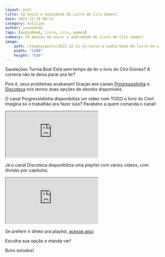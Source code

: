 ```yaml
---
layout: post
title: Já ouviu o audiobook do Livro do Ciro Gomes?
date: 2021-12-10 00:52
category: noticias
author: josenaldo
tags: [audiobook, livro, ciro, gomes]
summary: Já pensou em ouvir o audiobook do Livro do Ciro Gomes?
image:
    path: /images/posts/2021-12-11-ja-ouviu-o-audio-book-do-livro-do-ciro-gomes.jpg
    width: "1200"
    height: "630"
---
```


Saudações Turma Boa! Está sem tempo de ler o livro do Ciro Gomes? A correria não te deixa parar pra ler?

<!-- more -->

Pois é, seus problemas acabaram! Graças aos canais [Progressistinha](https://www.youtube.com/channel/UCEAT34ffgnxP2s3A_Kzzrww) e [Discoteca](https://www.youtube.com/c/Discotecatv) nós temos duas opções de ebooks disponíveis.

O canal Progressistinha disponibiliza um vídeo com TODO o livro do Ciro! Imagina só o trabalhão pra fazer isso? Parabéns a quem comanda o canal!

<div class="ratio ratio-16x9 my-3">
    <iframe
    src="https://www.youtube.com/embed/0z8_xnZJ2qw?rel=0"
    allow="autoplay; encrypted-media"
    allowfullscreen></iframe>
</div>

Já o canal Discoteca disponibiliza uma playlist com vários vídeos, com divisão por capítulos.

<div class="ratio ratio-16x9 my-3">
    <iframe
    src="https://www.youtube.com/embed/Ge6nGkc41No?rel=0"
    allow="autoplay; encrypted-media"
    allowfullscreen></iframe>
</div>

Se preferir ir direto pra playlist, [acesse aqui](https://www.youtube.com/playlist?list=PLArA-KLtEQBMjNM2mHecLIlSh0RA-8IGI).

Escolha sua opção e manda ver!

Bons estudos!
